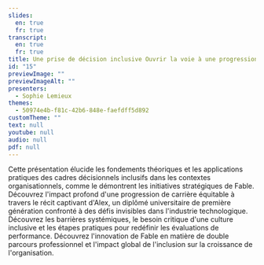 ```yaml
---
slides:
  en: true
  fr: true
transcript:
  en: true
  fr: true
title: Une prise de décision inclusive Ouvrir la voie à une progression de carrière équitable
id: "15"
previewImage: ""
previewImageAlt: ""
presenters:
  - Sophie Lemieux
themes:
  - 50974e4b-f81c-42b6-848e-faefdff5d892
customTheme: ""
text: null
youtube: null
audio: null
pdf: null
---
```

Cette présentation élucide les fondements théoriques et les applications pratiques des cadres décisionnels inclusifs dans les contextes organisationnels, comme le démontrent les initiatives stratégiques de Fable. Découvrez l'impact profond d'une progression de carrière équitable à travers le récit captivant d'Alex, un diplômé universitaire de première génération confronté à des défis invisibles dans l'industrie technologique. Découvrez les barrières systémiques, le besoin critique d'une culture inclusive et les étapes pratiques pour redéfinir les évaluations de performance. Découvrez l'innovation de Fable en matière de double parcours professionnel et l'impact global de l'inclusion sur la croissance de l'organisation.
